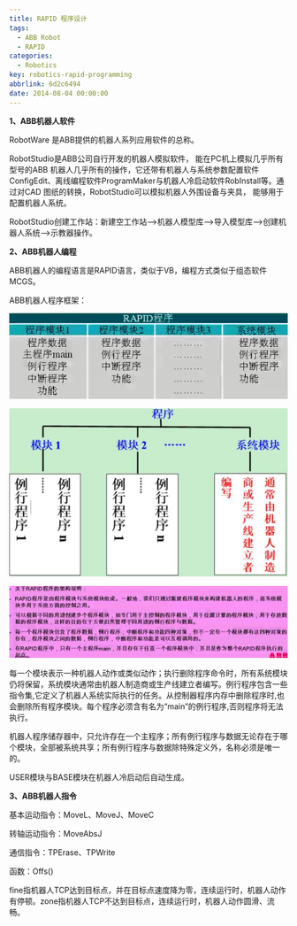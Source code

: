 ```yaml
---
title: RAPID 程序设计
tags:
  - ABB Robot
  - RAPID
categories:
  - Robotics
key: robotics-rapid-programming
abbrlink: 6d2c6494
date: 2014-08-04 00:00:00
---
```


**1、ABB机器人软件**

RobotWare 是ABB提供的机器人系列应用软件的总称。

RobotStudio是ABB公司自行开发的机器人模拟软件， 能在PC机上模拟几乎所有型号的ABB 机器人几乎所有的操作，它还带有机器人与系统参数配置软件ConfigEdit、离线编程软件ProgramMaker与机器人冷启动软件RobInstall等。通过对CAD 图纸的转换，RobotStudio可以模拟机器人外围设备与夹具， 能够用于配置机器人系统。

RobotStudio创建工作站：新建空工作站-->机器人模型库-->导入模型库-->创建机器人系统-->示教器操作。

**2、ABB机器人编程**

ABB机器人的编程语言是RAPID语言，类似于VB，编程方式类似于组态软件MCGS。

ABB机器人程序框架：

![](/img/post/robot/rapid_01.png)

![](/img/post/robot/rapid_02.jpg)

![](/img/post/robot/rapid_03.png)


每一个模块表示一种机器人动作或类似动作；执行删除程序命令时，所有系统模块仍将保留，系统模块通常由机器人制造商或生产线建立者编写。例行程序包含一些指令集,它定义了机器人系统实际执行的任务。从控制器程序内存中删除程序时,也会删除所有程序模块。每个程序必须含有名为“main”的例行程序,否则程序将无法执行。

机器人程序储存器中，只允许存在一个主程序；所有例行程序与数据无论存在于哪个模块，全部被系统共享；所有例行程序与数据除特殊定义外，名称必须是唯一的。

USER模块与BASE模块在机器人冷启动后自动生成。

**3、ABB机器人指令**

基本运动指令：MoveL、MoveJ、MoveC

转轴运动指令：MoveAbsJ

通信指令：TPErase、TPWrite

函数：Offs()

fine指机器人TCP达到目标点，并在目标点速度降为零，连续运行时，机器人动作有停顿。zone指机器人TCP不达到目标点，连续运行时，机器人动作圆滑、流畅。